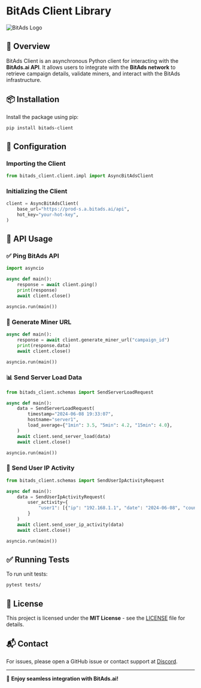 # BitAds Client Library

![BitAds Logo](https://bitads.ai/logo.png)

## 🚀 Overview
BitAds Client is an asynchronous Python client for interacting with the **BitAds.ai API**. It allows users to integrate with the **BitAds network** to retrieve campaign details, validate miners, and interact with the BitAds infrastructure.

## 📦 Installation

Install the package using pip:

```sh
pip install bitads-client
```

## 🔧 Configuration

### Importing the Client
```python
from bitads_client.client.impl import AsyncBitAdsClient
```

### Initializing the Client
```python
client = AsyncBitAdsClient(
    base_url="https://prod-s.a.bitads.ai/api",
    hot_key="your-hot-key",
)
```

## 📡 API Usage

### ✅ **Ping BitAds API**
```python
import asyncio

async def main():
    response = await client.ping()
    print(response)
    await client.close()

asyncio.run(main())
```

### 🔗 **Generate Miner URL**
```python
async def main():
    response = await client.generate_miner_url("campaign_id")
    print(response.data)
    await client.close()

asyncio.run(main())
```

### 📊 **Send Server Load Data**
```python
from bitads_client.schemas import SendServerLoadRequest

async def main():
    data = SendServerLoadRequest(
        timestamp="2024-06-08 19:33:07",
        hostname="server1",
        load_average={"1min": 3.5, "5min": 4.2, "15min": 4.0},
    )
    await client.send_server_load(data)
    await client.close()

asyncio.run(main())
```

### 📡 **Send User IP Activity**
```python
from bitads_client.schemas import SendUserIpActivityRequest

async def main():
    data = SendUserIpActivityRequest(
        user_activity={
            "user1": [{"ip": "192.168.1.1", "date": "2024-06-08", "count": 5}]
        }
    )
    await client.send_user_ip_activity(data)
    await client.close()

asyncio.run(main())
```

## ✅ Running Tests
To run unit tests:
```sh
pytest tests/
```

## 📝 License
This project is licensed under the **MIT License** - see the [LICENSE](LICENSE) file for details.

## 📬 Contact
For issues, please open a GitHub issue or contact support at [Discord](https://discord.com/channels/799672011265015819/1189234502669697064).

---
🚀 **Enjoy seamless integration with BitAds.ai!**

    